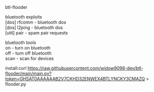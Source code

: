 btl-flooder

bluetooth exploits<br>
[dos] rfcomm - bluetooth dos<br>
[dos] l2ping - bluetooth dos<br>
[util] pair - spam pair requests<br>

bluetooth tools<br>
on - turn on bluetooth<br>
off - turn off bluetooth<br>
scan - scan for devices<br>

install:curl https://raw.githubusercontent.com/widow9098-dev/btl-flooder/main/main.py?token=GHSAT0AAAAAAB2V7CKHD32ENWEX4BTLYNCKY3CMAZQ > flooder.py
